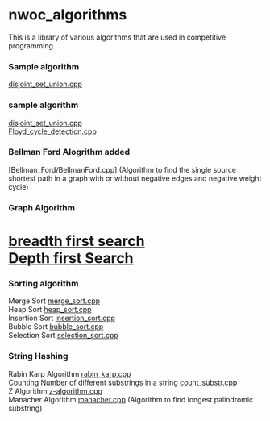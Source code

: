 # nwoc_algorithms
This is a library of various algorithms that are used in competitive programming.


### Sample algorithm
[disjoint_set_union.cpp](Algorithms/disjoint_set_union/disjoint_set_union.cpp)
### sample algorithm

[disjoint_set_union.cpp](Algorithms/disjoint_set_union/disjoint_set_union.cpp) <br />
[Floyd_cycle_detection.cpp](Algorithms/Linked_List/Floyd_cycle_detection.cpp)

### Bellman Ford Alogrithm added
[Bellman_Ford/BellmanFord.cpp] (Algorithm to find the single source shortest path in a graph with or without negative edges and negative weight cycle)

### Graph Algorithm
[breadth first search](Algorithms/Graphs/breadth_first_search.cpp)<br/>
[Depth first Search](Algorithms/Graphs/Depth_first_search/depth_first_search.cpp)
=======
### Sorting algorithm 
Merge Sort [merge_sort.cpp](Algorithms/Sorting/merge_sort.cpp) <br/>
Heap Sort [heap_sort.cpp](Algorithms/Sorting/heap_sort.cpp)<br/>
Insertion Sort [insertion_sort.cpp](Algorithms/Sorting/insertion_sort.cpp) <br/>
Bubble Sort [bubble_sort.cpp](Algorithms/Sorting/bubble_sort.cpp) <br/>
Selection Sort [selection_sort.cpp](Algorithms/Sorting/selection_sort.cpp)


### String Hashing
Rabin Karp Algorithm [rabin_karp.cpp](Algorithms/String_Hashing/rabin_karp.cpp)<br/>
Counting Number of different substrings in a string [count_substr.cpp](Algorithms/String_Hashing/count_substr.cpp) <br/>
Z Algorithm [z-algorithm.cpp](Algorithms/String_Hashing/z-algorithm.cpp)<br/>
Manacher Algorithm [manacher.cpp](Algorithms/String_Hashing/manacher.cpp) (Algorithm to find longest palindromic substring) <br/>
